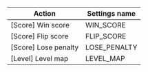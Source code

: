 | Action | Settings name |
|--------|---------------|
| [Score] Win score | WIN_SCORE |
| [Score] Flip score | FLIP_SCORE |
| [Score] Lose penalty | LOSE_PENALTY |
| [Level] Level map | LEVEL_MAP |
